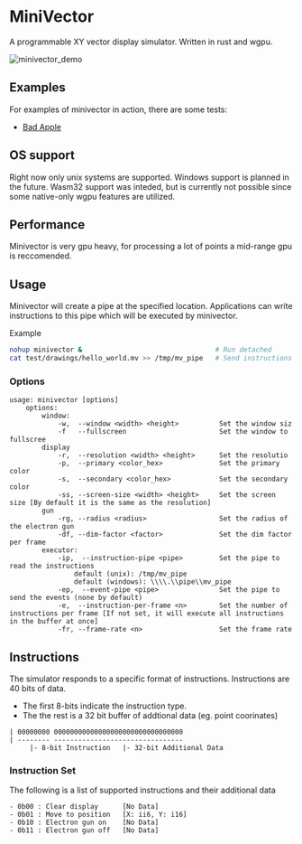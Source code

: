 # MiniVector

A programmable XY vector display simulator.
Written in rust and wgpu.

![minivector_demo](docs/radar.gif)

## Examples

For examples of minivector in action, there are some tests:
* [Bad Apple](docs/badapple.md)

## OS support

Right now only unix systems are supported. Windows support is planned in the future.
Wasm32 support was inteded, but is currently not possible since some native-only wgpu features are utilized.

## Performance

Minivector is very gpu heavy, for processing a lot of points a mid-range gpu is reccomended.

## Usage

Minivector will create a pipe at the specified location.
Applications can write instructions to this pipe which will be executed by minivector.

Example

```bash
nohup minivector &                                 # Run detached
cat test/drawings/hello_world.mv >> /tmp/mv_pipe   # Send instructions
```

### Options

```
usage: minivector [options]
    options:
        window:
            -w,  --window <width> <height>          Set the window siz
            -f   --fullscreen                       Set the window to fullscree
        display
            -r,  --resolution <width> <height>      Set the resolutio
            -p,  --primary <color_hex>              Set the primary color
            -s,  --secondary <color_hex>            Set the secondary color
            -ss, --screen-size <width> <height>     Set the screen size [By default it is the same as the resolution]
        gun
            -rg, --radius <radius>                  Set the radius of the electron gun
            -df, --dim-factor <factor>              Set the dim factor per frame
        executor:
            -ip,  --instruction-pipe <pipe>         Set the pipe to read the instructions
                default (unix): /tmp/mv_pipe
                default (windows): \\\\.\\pipe\\mv_pipe
            -ep,  --event-pipe <pipe>               Set the pipe to send the events (none by default)
            -e,  --instruction-per-frame <n>        Set the number of instructions per frame [If not set, it will execute all instructions in the buffer at once]
            -fr, --frame-rate <n>                   Set the frame rate
```

## Instructions

The simulator responds to a specific format of instructions.
Instructions are 40 bits of data.

- The first 8-bits indicate the instruction type.
- The the rest is a 32 bit buffer of addtional data (eg. point coorinates)

```
| 00000000 00000000000000000000000000000000
| -------- --------------------------------
     |- 8-bit Instruction   |- 32-bit Additional Data
```

### Instruction Set

The following is a list of supported instructions and their additional data

```
- 0b00 : Clear display      [No Data]
- 0b01 : Move to position   [X: ii6, Y: i16]
- 0b10 : Electron gun on    [No Data]
- 0b11 : Electron gun off   [No Data]
```

